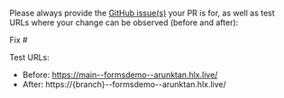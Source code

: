 Please always provide the [GitHub issue(s)](../issues) your PR is for, as well as test URLs where your change can be observed (before and after):

Fix #<gh-issue-id>

Test URLs:
- Before: https://main--formsdemo--arunktan.hlx.live/
- After: https://{branch}--formsdemo--arunktan.hlx.live/
